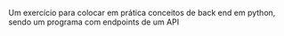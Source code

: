 Um exercício para colocar em prática conceitos de back end em python, sendo um programa com endpoints de um API

